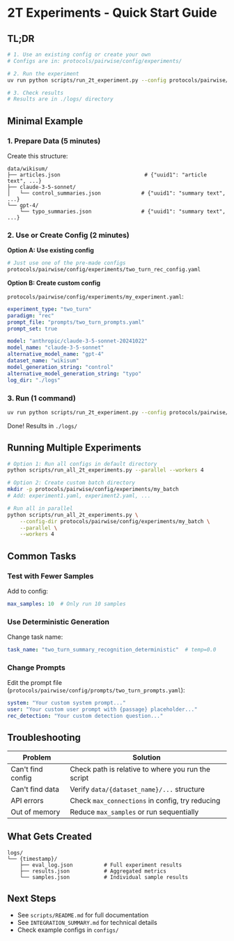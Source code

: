 # 2T Experiments - Quick Start Guide

## TL;DR

```bash
# 1. Use an existing config or create your own
# Configs are in: protocols/pairwise/config/experiments/

# 2. Run the experiment
uv run python scripts/run_2t_experiment.py --config protocols/pairwise/config/experiments/two_turn_rec_config.yaml

# 3. Check results
# Results are in ./logs/ directory
```

## Minimal Example

### 1. Prepare Data (5 minutes)

Create this structure:
```
data/wikisum/
├── articles.json                           # {"uuid1": "article text", ...}
├── claude-3-5-sonnet/
│   └── control_summaries.json             # {"uuid1": "summary text", ...}
└── gpt-4/
    └── typo_summaries.json                # {"uuid1": "summary text", ...}
```

### 2. Use or Create Config (2 minutes)

**Option A: Use existing config**
```bash
# Just use one of the pre-made configs
protocols/pairwise/config/experiments/two_turn_rec_config.yaml
```

**Option B: Create custom config**

`protocols/pairwise/config/experiments/my_experiment.yaml`:
```yaml
experiment_type: "two_turn"
paradigm: "rec"
prompt_file: "prompts/two_turn_prompts.yaml"
prompt_set: true

model: "anthropic/claude-3-5-sonnet-20241022"
model_name: "claude-3-5-sonnet"
alternative_model_name: "gpt-4"
dataset_name: "wikisum"
model_generation_string: "control"
alternative_model_generation_string: "typo"
log_dir: "./logs"
```

### 3. Run (1 command)

```bash
uv run python scripts/run_2t_experiment.py --config protocols/pairwise/config/experiments/my_experiment.yaml
```

Done! Results in `./logs/`

## Running Multiple Experiments

```bash
# Option 1: Run all configs in default directory
python scripts/run_all_2t_experiments.py --parallel --workers 4

# Option 2: Create custom batch directory
mkdir -p protocols/pairwise/config/experiments/my_batch
# Add: experiment1.yaml, experiment2.yaml, ...

# Run all in parallel
python scripts/run_all_2t_experiments.py \
    --config-dir protocols/pairwise/config/experiments/my_batch \
    --parallel \
    --workers 4
```

## Common Tasks

### Test with Fewer Samples
Add to config:
```yaml
max_samples: 10  # Only run 10 samples
```

### Use Deterministic Generation
Change task name:
```yaml
task_name: "two_turn_summary_recognition_deterministic"  # temp=0.0
```

### Change Prompts
Edit the prompt file (`protocols/pairwise/config/prompts/two_turn_prompts.yaml`):
```yaml
system: "Your custom system prompt..."
user: "Your custom user prompt with {passage} placeholder..."
rec_detection: "Your custom detection question..."
```

## Troubleshooting

| Problem | Solution |
|---------|----------|
| Can't find config | Check path is relative to where you run the script |
| Can't find data | Verify `data/{dataset_name}/...` structure |
| API errors | Check `max_connections` in config, try reducing |
| Out of memory | Reduce `max_samples` or run sequentially |

## What Gets Created

```
logs/
└── {timestamp}/
    ├── eval_log.json          # Full experiment results
    ├── results.json           # Aggregated metrics
    └── samples.json           # Individual sample results
```

## Next Steps

- See `scripts/README.md` for full documentation
- See `INTEGRATION_SUMMARY.md` for technical details
- Check example configs in `configs/`
